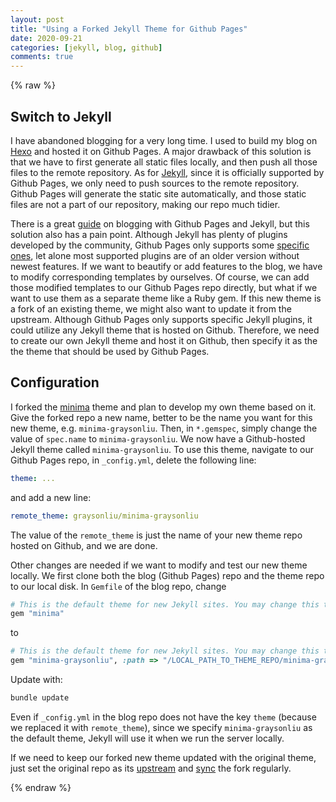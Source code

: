 ```yaml
---
layout: post
title: "Using a Forked Jekyll Theme for Github Pages"
date: 2020-09-21
categories: [jekyll, blog, github]
comments: true
---
```


{% raw %}

## Switch to Jekyll

I have abandoned blogging for a very long time. I used to build my blog on [Hexo](https://github.com/hexojs/hexo) and hosted it on Github Pages. A major drawback of this solution is that we have to first generate all static files locally, and then push all those files to the remote repository. As for [Jekyll](https://github.com/jekyll/jekyll), since it is officially supported by Github Pages, we only need to push sources to the remote repository. Github Pages will generate the static site automatically, and those static files are not a part of our repository, making our repo much tidier.

There is a great [guide](https://docs.github.com/en/github/working-with-github-pages/setting-up-a-github-pages-site-with-jekyll) on blogging with Github Pages and Jekyll, but this solution also has a pain point. Although Jekyll has plenty of plugins developed by the community, Github Pages only supports some [specific ones](https://pages.github.com/versions/), let alone most supported plugins are of an older version without newest features. If we want to beautify or add features to the blog, we have to modify corresponding templates by ourselves. Of course, we can add those modified templates to our Github Pages repo directly, but what if we want to use them as a separate theme like a Ruby gem. If this new theme is a fork of an existing theme, we might also want to update it from the upstream. Although Github Pages only supports specific Jekyll plugins, it could utilize any Jekyll theme that is hosted on Github. Therefore, we need to create our own Jekyll theme and host it on Github, then specify it as the the theme that should be used by Github Pages.

## Configuration

I forked the [minima](https://github.com/jekyll/minima) theme and plan to develop my own theme based on it. Give the forked repo a new name, better to be the name you want for this new theme, e.g. `minima-graysonliu`. Then, in `*.gemspec`, simply change the value of `spec.name` to `minima-graysonliu`. We now have a Github-hosted Jekyll theme called `minima-graysonliu`. To use this theme, navigate to our Github Pages repo, in `_config.yml`, delete the following line:
```yaml
theme: ...
```
and add a new line:
```yaml
remote_theme: graysonliu/minima-graysonliu
```
The value of the `remote_theme` is just the name of your new theme repo hosted on Github, and we are done.

Other changes are needed if we want to modify and test our new theme locally. We first clone both the blog (Github Pages) repo and the theme repo to our local disk. In `Gemfile` of the blog repo, change
```ruby
# This is the default theme for new Jekyll sites. You may change this to anything you like.
gem "minima"
```
to
```ruby
# This is the default theme for new Jekyll sites. You may change this to anything you like.
gem "minima-graysonliu", :path => "/LOCAL_PATH_TO_THEME_REPO/minima-graysonliu"
```
Update with:
```bash
bundle update
```
Even if `_config.yml` in the blog repo does not have the key `theme` (because we replaced it with `remote_theme`), since we specify `minima-graysonliu` as the default theme, Jekyll will use it when we run the server locally.

If we need to keep our forked new theme updated with the original theme, just set the original repo as its [upstream](https://docs.github.com/en/github/collaborating-with-issues-and-pull-requests/configuring-a-remote-for-a-fork) and [sync](https://docs.github.com/en/github/collaborating-with-issues-and-pull-requests/syncing-a-fork) the fork regularly.

{% endraw %}